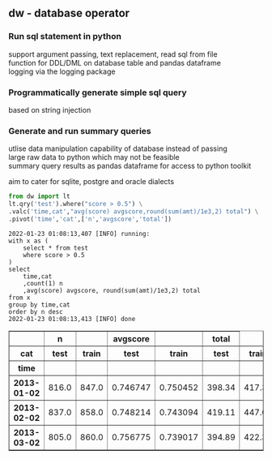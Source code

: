 ## dw - database operator

### Run sql statement in python
support argument passing, text replacement, read sql from file \
function for DDL/DML on database table and pandas dataframe \
logging via the logging package

### Programmatically generate simple sql query
based on string injection

### Generate and run summary queries
utlise data manipulation capability of database instead of passing \
large raw data to python which may not be feasible \
summary query results as pandas dataframe for access to python toolkit

aim to cater for sqlite, postgre and oracle dialects

```python
from dw import lt
lt.qry('test').where("score > 0.5") \
.valc('time,cat',"avg(score) avgscore,round(sum(amt)/1e3,2) total") \
.pivot('time','cat',['n','avgscore','total'])
```
```<!-- language: none -->
2022-01-23 01:08:13,407 [INFO] running:
with x as (
    select * from test
    where score > 0.5
)
select 
    time,cat
    ,count(1) n
    ,avg(score) avgscore, round(sum(amt)/1e3,2) total
from x
group by time,cat
order by n desc
2022-01-23 01:08:13,413 [INFO] done
```

<table border=\"1\" class=\"dataframe\">
  <thead>
    <tr>
      <th></th>
      <th>n</th>
      <th></th>
      <th>avgscore</th>
      <th></th>
      <th>total</th>
    </tr>
    <tr>
      <th>cat</th>
      <th>test</th>
      <th>train</th>
      <th>test</th>
      <th>train</th>
      <th>test</th>
      <th>train</th>
    </tr>
    <tr>
      <th>time</th>
      <th></th>
      <th></th>
      <th></th>
      <th></th>
      <th></th>
      <th></th>
    </tr>
  </thead>
  <tbody>
    <tr>
      <th>2013-01-02</th>
      <td>816.0</td>
      <td>847.0</td>
      <td>0.746747</td>
      <td>0.750452</td>
      <td>398.34</td>
      <td>417.31</td>
    </tr>
    <tr>
      <th>2013-02-02</th>
      <td>837.0</td>
      <td>858.0</td>
      <td>0.748214</td>
      <td>0.743094</td>
      <td>419.11</td>
      <td>447.04</td>
    </tr>
    <tr>
      <th>2013-03-02</th>
      <td>805.0</td>
      <td>860.0</td>
      <td>0.756775</td>
      <td>0.739017</td>
      <td>394.89</td>
      <td>422.35</td>
    </tr>
  </tbody>
</table>
